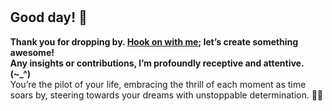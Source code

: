 <!DOCTYPE htm>
<htm>

<head>
  <style>
    body {
      display: flex;
      flex-direction: column;
      align-items: center;
      justify-content: center;
      height: 100vh;
      margin: 0;
    }

    h2, p {
      text-align: center;
    }
  </style>
</head>

<body>

<h2>Good day! 👋</h2>
<p>
  <strong>Thank you for dropping by. <a href ="mailto:amicableycot@gmail.com">Hook on with me</a>; let’s create something awesome!</strong><br>
  <strong>Any insights or contributions, I’m profoundly receptive and attentive. (~_^)</strong><br>
  You’re the pilot of your life, embracing the thrill of each moment as time soars by, steering towards your dreams with unstoppable determination. 🚀😄
</p>

</body>

</htm>

<!--
- **lewiskirori/lewiskirori** is a ✨ _special_ ✨ repository!
- 🔭 I’m currently working on ...
- 👯 I’m looking to collaborate on ...
- 🤔 I’m looking for help with ...
- 💬 Ask me about ...
- 📫 How to reach me: ...
- 😄 Pronouns: ...
- ⚡ Fun fact: ...
- Avant-garde || forward-looking || progressive || revolutionary || ...
- Allied: the company && affiliated || working together with && Skilled craftsmanship allied to advanced technology.
- SOftware ARchitect ASpirant.
- The Future and the Present.
-->                                                     
